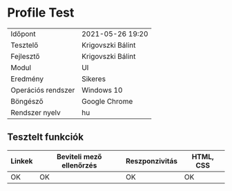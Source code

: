 # Profile Test


| | |
| -- | -- |
| Időpont | 2021-05-26 19:20 |
| Tesztelő | Krigovszki Bálint |
| Fejlesztő |Krigovszki Bálint|
| Modul | UI |
| Eredmény |Sikeres |
| Operációs rendszer | Windows 10 |
| Böngésző | Google Chrome |
| Rendszer nyelv | hu |


## Tesztelt funkciók


| Linkek | Beviteli mező ellenőrzés |Reszponzivitás|  HTML, CSS  
|--| --|--|--|
|OK| OK| OK | OK|
